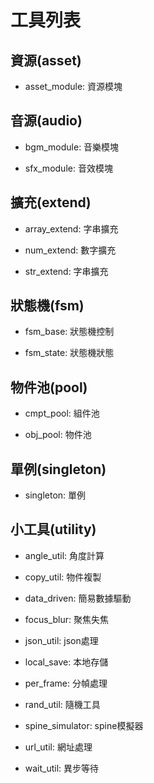 # 工具列表

## 資源(asset)

- asset_module: 資源模塊

## 音源(audio)

- bgm_module: 音樂模塊

- sfx_module: 音效模塊

## 擴充(extend)

- array_extend: 字串擴充

- num_extend: 數字擴充

- str_extend: 字串擴充

## 狀態機(fsm)

- fsm_base: 狀態機控制

- fsm_state: 狀態機狀態

## 物件池(pool)

- cmpt_pool: 組件池

- obj_pool: 物件池

## 單例(singleton)

- singleton: 單例

## 小工具(utility)

- angle_util: 角度計算

- copy_util: 物件複製

- data_driven: 簡易數據驅動

- focus_blur: 聚焦失焦

- json_util: json處理

- local_save: 本地存儲

- per_frame: 分幀處理

- rand_util: 隨機工具

- spine_simulator: spine模擬器

- url_util: 網址處理

- wait_util: 異步等待
